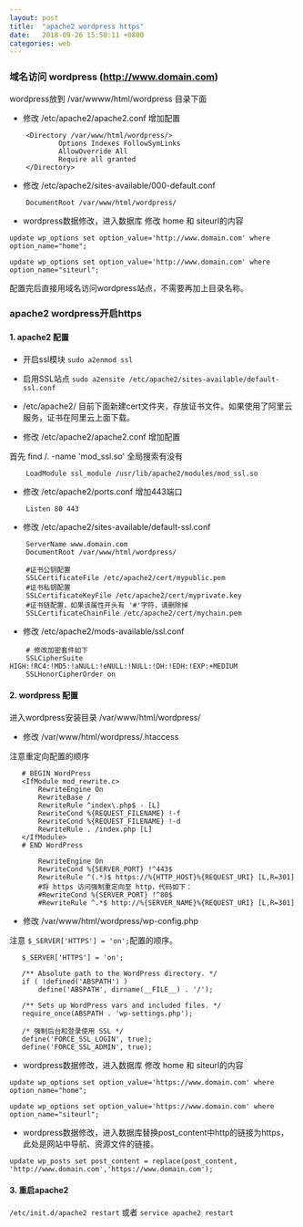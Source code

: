 ```yaml
---
layout: post
title:  "apache2 wordpress https"
date:   2018-09-26 15:50:11 +0800
categories: web
---
```


### 域名访问 wordpress (http://www.domain.com)

wordpress放到 /var/wwww/html/wordpress 目录下面

- 修改 /etc/apache2/apache2.conf 增加配置

``` shell
    <Directory /var/www/html/wordpress/>
            Options Indexes FollowSymLinks
            AllowOverride All
            Require all granted
    </Directory>
```

- 修改 /etc/apache2/sites-available/000-default.conf

``` shell
    DocumentRoot /var/www/html/wordpress/
```

- wordpress数据修改，进入数据库 修改 home 和 siteurl的内容

`update wp_options set option_value='http://www.domain.com' where option_name="home";`

`update wp_options set option_value='http://www.domain.com' where option_name="siteurl";`

配置完后直接用域名访问wordpress站点，不需要再加上目录名称。


### apache2 wordpress开启https

#### 1. apache2 配置

- 开启ssl模块  `sudo a2enmod ssl`

- 启用SSL站点  `sudo a2ensite /etc/apache2/sites-available/default-ssl.conf`

- /etc/apache2/ 目前下面新建cert文件夹，存放证书文件。如果使用了阿里云服务，证书在阿里云上面下载。

- 修改 /etc/apache2/apache2.conf 增加配置

首先 find /. -name 'mod_ssl.so' 全局搜索有没有

``` shell
    LoadModule ssl_module /usr/lib/apache2/modules/mod_ssl.so
```


- 修改 /etc/apache2/ports.conf 增加443端口

``` shell
    Listen 80 443
```


- 修改 /etc/apache2/sites-available/default-ssl.conf

``` shell
    ServerName www.domain.com
    DocumentRoot /var/www/html/wordpress/

    #证书公钥配置
    SSLCertificateFile /etc/apache2/cert/mypublic.pem
    #证书私钥配置
    SSLCertificateKeyFile /etc/apache2/cert/myprivate.key
    #证书链配置，如果该属性开头有 '#'字符，请删除掉
    SSLCertificateChainFile /etc/apache2/cert/mychain.pem
```

- 修改 /etc/apache2/mods-available/ssl.conf

``` shell
    # 修改加密套件如下
    SSLCipherSuite HIGH:!RC4:!MD5:!aNULL:!eNULL:!NULL:!DH:!EDH:!EXP:+MEDIUM
    SSLHonorCipherOrder on
```

#### 2. wordpress 配置

 进入wordpress安装目录 /var/www/html/wordpress/

 - 修改 /var/www/html/wordpress/.htaccess

 注意重定向配置的顺序

 ``` shell
    # BEGIN WordPress
    <IfModule mod_rewrite.c>
        RewriteEngine On
        RewriteBase /
        RewriteRule ^index\.php$ - [L]
        RewriteCond %{REQUEST_FILENAME} !-f
        RewriteCond %{REQUEST_FILENAME} !-d
        RewriteRule . /index.php [L]
    </IfModule>
    # END WordPress

        RewriteEngine On
        RewriteCond %{SERVER_PORT} !^443$
        RewriteRule ^(.*)$ https://%{HTTP_HOST}%{REQUEST_URI} [L,R=301]
        #将 https 访问强制重定向至 http，代码如下：
        #RewriteCond %{SERVER_PORT} !^80$
        #RewriteRule ^.*$ http://%{SERVER_NAME}%{REQUEST_URI} [L,R=301]
 ```

 - 修改 /var/www/html/wordpress/wp-config.php

 注意 `$_SERVER['HTTPS'] = 'on';`配置的顺序。

 ``` shell
    $_SERVER['HTTPS'] = 'on';

    /** Absolute path to the WordPress directory. */
    if ( !defined('ABSPATH') )
        define('ABSPATH', dirname(__FILE__) . '/');

    /** Sets up WordPress vars and included files. */
    require_once(ABSPATH . 'wp-settings.php');

    /* 强制后台和登录使用 SSL */
    define('FORCE_SSL_LOGIN', true);
    define('FORCE_SSL_ADMIN', true);
 ```

 - wordpress数据修改，进入数据库 修改 home 和 siteurl的内容

`update wp_options set option_value='https://www.domain.com' where option_name="home";`

`update wp_options set option_value='https://www.domain.com' where option_name="siteurl";`

 - wordpress数据修改，进入数据库替换post_content中http的链接为https，此处是网站中导航、资源文件的链接。

 `update wp_posts set post_content = replace(post_content, 'http://www.domain.com','https://www.domain.com');`


 #### 3. 重启apache2
 
 `/etc/init.d/apache2 restart` 或者 `service apache2 restart`